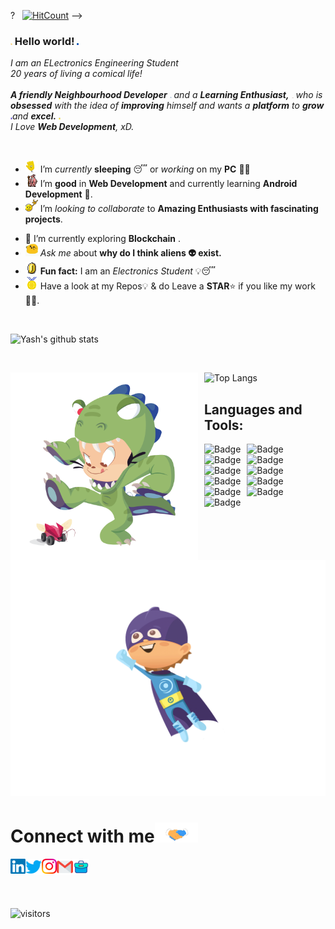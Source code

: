 ?
    &nbsp; [![HitCount](http://hits.dwyl.com/SatYu26/SatYu26.svg)](http://hits.dwyl.com/SatYu26/SatYu26)
-->

### <img src="Hi.gif" width="3px"> Hello world!&nbsp;<img src="Earth.gif" width="3px">

<p>
  <em>
    I am an ELectronics Engineering Student <br>
    20 years of living a comical life! <br>
    <!-- Team member at <a href="https://dscsrm.com/"> <b>DSC SRM Powered by Google Developers</b></a><br> -->
    <br>
    <b>A friendly Neighbourhood Developer</b> <img src="Developer.gif" width="3px"> and a <b>Learning    Enthusiast,</b>&nbsp;<img src="Designer.gif" width="3px">  who is <b>obsessed</b>
    with the idea of <b>improving</b> himself and wants a <b>platform</b> to 
    <b>grow</b> <img src="Rocket.gif" width="3px">and 
    <b>excel.</b> <img src="Medal.gif" width="3px"> <br>
    I Love <b>Web Development</b>, xD. <br>
  </em>  
</p>

<br>

- <img alt="GIF" src="wave.gif" width="20vw" /> I’m _currently_ **sleeping** 😴 or _working_ on my **PC** 👨‍💻
- <img alt="GIF" src="gandalf_parrot.gif" width="20vw" /> I’m **good** in **Web Development** and currently learning **Android Development** 💪.
- <img alt="GIF" src="headbang.gif" width="20vw" /> I’m _looking to collaborate_ to **Amazing Enthusiasts with fascinating projects**.
<!-- - <img alt="GIF" src="hmm.gif" width="20vw" /> I Love **Machine Learning** and **Open CV**🌐 -->
- 🌱 I’m currently exploring **Blockchain** .
- <img alt="GIF" src="happy.gif" width="20vw" /> _Ask me_ about **why do I think aliens 👽 exist.**
- <img alt="GIF" src="coin.gif" width="20vw" /> **Fun fact:** I am an _Electronics Student_ 💡😴
- <img alt="GIF" src="Medal.gif" width="20vw" /> Have a look at my Repos💡 & do Leave a **STAR**⭐️ if you like my work👨‍💻.
  <br>

<!-- ## Spotify Playing 🎧

[<img src="https://spotify-now-playing.satyu.vercel.app/api/spotify-playing" alt="Spotify Now Playing" width="350" style="float: left; margin-right: 10px;" />](https://open.spotify.com/user/djehel041cfyz8fyrsqpnoftn) -->

<br>

![Yash's github stats](https://github-readme-stats.vercel.app/api?username=YashBharambay&count_private=true&show_icons=true&theme=radical&include_all_commits=true)

<br>

![Top Langs](https://github-readme-stats.vercel.app/api/top-langs/?username=YashBharambay&theme=radical)<img src="dinotocat.png" alt="dinotocat" style="float: left; margin-right: 10px;" width="300px" />
<br>

## Languages and Tools:

<!-- <img alt="Badge" style="float: left; margin-right: 10px;"  src="https://img.shields.io/badge/dart-%230175C2.svg?&style=for-the-badge&logo=dart&logoColor=white"/>  -->
<!-- <img alt="Badge" style="float: left; margin-right: 10px;"  src ="https://img.shields.io/badge/Flutter-%2302569B.svg?&style=for-the-badge&logo=flutter&logoColor=white"/>  -->

<img alt="Badge" style="float: left; margin-right: 10px;"  src="https://img.shields.io/badge/html5%20-%23E34F26.svg?&style=for-the-badge&logo=html5&logoColor=white"/> <img alt="Badge" style="float: left; margin-right: 10px;"  src="https://img.shields.io/badge/css3%20-%231572B6.svg?&style=for-the-badge&logo=css3&logoColor=white"/> <img alt="Badge" style="float: left; margin-right: 10px;" src="https://img.shields.io/badge/react%20-%2320232a.svg?&style=for-the-badge&logo=react&logoColor=%2361DAFB"/> <img alt="Badge" style="float: left; margin-right: 10px;" src="https://img.shields.io/badge/python%20-%2314354C.svg?&style=for-the-badge&logo=python&logoColor=white"/>
<img alt="Badge" style="float: left; margin-right: 10px;"  src ="https://img.shields.io/badge/Jupyter_Notebook%20-%23F37626.svg?&style=for-the-badge&logo=jupyter&logoColor=white"/>
<img alt="Badge" style="float: left; margin-right: 10px;"  src="https://img.shields.io/badge/javascript%20-%23323330.svg?&style=for-the-badge&logo=javascript&logoColor=%23F7DF1E"/>
<img alt="Badge" style="float: left; margin-right: 10px;"  src="https://img.shields.io/badge/node.js%20-%2343853D.svg?&style=for-the-badge&logo=node.js&logoColor=white"/>
<img alt="Badge" style="float: left; margin-right: 10px;"  src="https://img.shields.io/badge/bootstrap%20-%23563D7C.svg?&style=for-the-badge&logo=bootstrap&logoColor=white"/>
<img alt="Badge" style="float: left; margin-right: 10px;" src="https://img.shields.io/badge/go-%2300ADD8.svg?&style=for-the-badge&logo=go&logoColor=white"/>
<img alt="Badge" style="float: left; margin-right: 10px;"  src ="https://img.shields.io/badge/MongoDB-%234ea94b.svg?&style=for-the-badge&logo=mongodb&logoColor=white"/>
<img alt="Badge" style="float: left; margin-right: 10px;"  src="https://img.shields.io/badge/git%20-%23F05033.svg?&style=for-the-badge&logo=git&logoColor=white"/>

   <!-- <img alt="Badge" style="float: left; margin-right: 10px;"  src="https://img.shields.io/badge/flask%20-%23000.svg?&style=for-the-badge&logo=flask&logoColor=white"/>  -->
   <!-- <img alt="Badge" style="float: left; margin-right: 10px;"  src="https://img.shields.io/badge/shell_script%20-%23121011.svg?&style=for-the-badge&logo=gnu-bash&logoColor=white"/> 

    <!-- <img alt="Badge" style="float: left; margin-right: 10px;"  src="https://img.shields.io/badge/OpenCV%20-%23FFBB00.svg?&style=for-the-badge&logo=Canonical&logoColor=white"/> -->

<br>
<img src="super-kid.gif" alt="Super Kid">

# Connect with me<img src="Handshake.gif" height="32px">

  <a href="https://www.linkedin.com/in/yash-bharambay-9873b220a/">
    <img align="left" alt="Yash Bharambay | Linkedin" width="24px" src="Linkedin.svg" />
  </a> &nbsp;&nbsp;
  <a href="https://twitter.com/YBharambay">
    <img align="left" alt="Yash Bharambay | Twitter" width="26px" src="Twitter.svg" />
  </a> &nbsp;&nbsp;
  <a href="https://www.instagram.com/yash_bharambay_/">
    <img align="left" alt="Yash Bharambay | Instagram" width="24px" src="Instagram.svg" />
  </a> &nbsp;&nbsp;
  <a href="mailto:ybharambay@gmail.com">
    <img align="left" alt="Yash Bharambay | Gmail" width="26px" src="Gmail.svg" />
  </a>&nbsp;&nbsp;
    <a href="https://yashbharambay.vercel.app/">
    <img align="left" alt="Yash Bharambay | Portfolio" width="26px" src="portfolio.png" />
  </a>

<br><br>

![visitors](https://visitor-badge.laobi.icu/badge?page_id=YashBharambay)

<!-- ![visitors](https://badges.pufler.dev/visits/SatYu26/SatYu26)
![Visitor Count](https://profile-counter.glitch.me/SatYu26/count.svg) -->

<!--  Acknowledgement: https://github.com/anuraghazra/github-readme-stats -->
